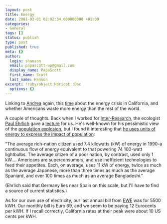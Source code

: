 ```yaml
---
layout: post
title: Energy
date: 2001-02-01 02:02:34.000000000 +01:00
categories:
- General
tags: []
status: publish
type: post
published: true
meta: {}
author:
  login: shanson
  email: papascott-wp@gmail.com
  display_name: PapaScott
  first_name: Scott
  last_name: Hanson
excerpt: !ruby/object:Hpricot::Doc
  options: {}
---
```

<p>Linking to <a href="http://andrea.editthispage.com">Andrea</a> again, this <a href="http://andrea.editthispage.com/2001/01/31">time</a> about the energy crisis in California, and whether Americans waste more energy than the rest of the world. </p>
<p>A couple of thoughts. Back when I worked for <a href="http://www.int-res.com">Inter-Research</a>, the ecologist <a href="http://www.stanford.edu/group/CCB/Staff/paul.htm">Paul Ehrlich</a> gave a <a href="http://www.int-res.com/eebooks/ee8.html">lecture</a> for us. He's well-known for his pessimistic view of the <a href="http://www.2think.org/tpe.shtml">population explosion</a>, but I found it interesting that <a href="http://www.dieoff.org/page43.htm">he uses units of energy to express the impact of population</a>: </p>
<p>"The average rich-nation citizen used 7.4 kilowatts (kW) of energy in 1990-a continuous flow of energy equivalent to that powering 74 100-watt lightbulbs. The average citizen of a poor nation, by contrast, used only 1 kW.... Americans are superconsumers, and use inefficient technologies to feed their appetites. Each, on average, uses 11 kW of energy, twice as much as the average Japanese, more than three times as much as the average Spaniard, and over 100 times as much as an average Bangladeshi." </p>
<p>(Ehrlich said that Germany lies near Spain on this scale, but I'll have to find a source of current statistics.)</p>
<p>As for our own use of electricity, our last annual bill from <a href="http://www.ewe.de">EWE</a> was for 5500 kWH. Our monthly bill is Euro 69, and we seem to be paying 12 Eurocents per kWH. If I recall correctly, California rates at their peak were about 10 US cents per kWH.</p>
